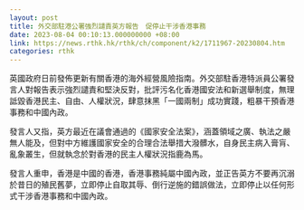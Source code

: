 ```yaml
---
layout: post
title: 外交部駐港公署強烈譴責英方報告　促停止干涉香港事務
date: 2023-08-04 00:10:13.000000000 +08:00
link: https://news.rthk.hk/rthk/ch/component/k2/1711967-20230804.htm
categories: rthk
---
```


英國政府日前發佈更新有關香港的海外經營風險指南。外交部駐香港特派員公署發言人對報告表示強烈譴責和堅決反對，批評污名化香港國安法和新選舉制度，無理詆毀香港民主、自由、人權狀況，肆意抹黑「一國兩制」成功實踐，粗暴干預香港事務和中國內政。

發言人又指，英方最近在議會通過的《國家安全法案》，涵蓋領域之廣、執法之嚴無人能及，但對中方維護國家安全的合理合法舉措大潑髒水，自身民主病入膏肓、亂象叢生，但就執念於對香港的民主人權狀況指鹿為馬。

發言人重申，香港是中國的香港，香港事務純屬中國內政，並正告英方不要再沉溺於昔日的殖民舊夢，立即停止自取其辱、倒行逆施的錯誤做法，立即停止以任何形式干涉香港事務和中國內政。
